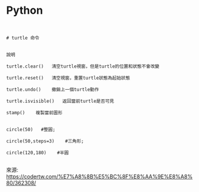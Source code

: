 # Python



```


# turtle 命令
 

```
```
說明

turtle.clear()   清空turtle視窗，但是turtle的位置和狀態不會改變

turtle.reset()   清空視窗，重置turtle狀態為起始狀態

turtle.undo()    撤銷上一個turtle動作

turtle.isvisible()   返回當前turtle是否可見

stamp()    複製當前圖形


circle(50)   #整圓;

circle(50,steps=3)    #三角形;

circle(120,180)    #半圓
```
```
```
來源: https://codertw.com/%E7%A8%8B%E5%BC%8F%E8%AA%9E%E8%A8%80/362308/





